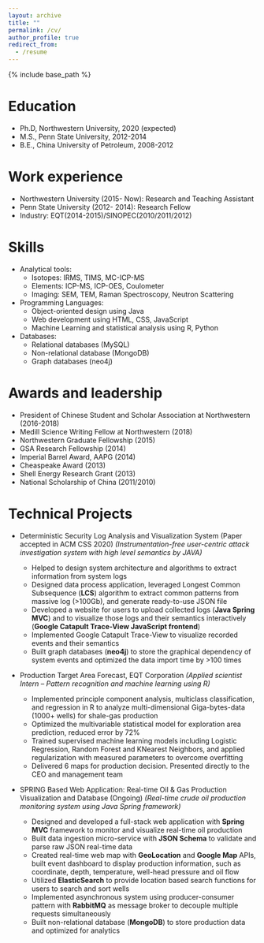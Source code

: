 ```yaml
---
layout: archive
title: ""
permalink: /cv/
author_profile: true
redirect_from:
  - /resume
---
```


{% include base_path %}

Education
======
* Ph.D, Northwestern University, 2020 (expected)
* M.S., Penn State University, 2012-2014
* B.E., China University of Petroleum, 2008-2012

Work experience
======
* Northwestern University (2015- Now): Research and Teaching Assistant
* Penn State University (2012- 2014): Research Fellow
* Industry: EQT(2014-2015)/SINOPEC(2010/2011/2012)

Skills
======
* Analytical tools:
  * Isotopes: IRMS, TIMS, MC-ICP-MS
  * Elements: ICP-MS, ICP-OES, Coulometer
  * Imaging: SEM, TEM, Raman Spectroscopy, Neutron Scattering
* Programming Languages:
  * Object-oriented design using Java
  * Web development using HTML, CSS, JavaScript
  * Machine Learning and statistical analysis using R, Python
* Databases:
  * Relational databases (MySQL)
  * Non-relational database (MongoDB)
  * Graph databases (neo4j)

Awards and leadership
======
* President of Chinese Student and Scholar Association at Northwestern (2016-2018)
* Medill Science Writing Fellow at Northwestern (2018)
* Northwestern Graduate Fellowship (2015)
* GSA Research Fellowship (2014)
* Imperial Barrel Award, AAPG (2014)
* Cheaspeake Award (2013)
* Shell Energy Research Grant (2013)
* National Scholarship of China (2011/2010)

Technical Projects
======
* Deterministic Security Log Analysis and Visualization System (Paper accepted in ACM CSS 2020)
*(Instrumentation-free user-centric attack investigation system with high level semantics by JAVA)*
  * Helped to design system architecture and algorithms to extract information from system logs
  * Designed data process application, leveraged Longest Common Subsequence (**LCS**) algorithm to extract common patterns from massive log (>100Gb), and generate ready-to-use JSON file
  * Developed a website for users to upload collected logs (**Java Spring MVC**) and to visualize those logs and their semantics interactively (**Google Catapult Trace-View JavaScript frontend**)
  * Implemented Google Catapult Trace-View to visualize recorded events and their semantics
  * Built graph databases (**neo4j**) to store the graphical dependency of system events and optimized the data import time by >100 times

* Production Target Area Forecast, EQT Corporation
*(Applied scientist Intern – Pattern recognition and machine learning using R)*
  * Implemented principle component analysis, multiclass classification, and regression in R to analyze multi-dimensional Giga-bytes-data (1000+ wells) for shale-gas production
  * Optimized the multivariable statistical model for exploration area prediction, reduced error by 72%
  * Trained supervised machine learning models including Logistic Regression, Random Forest and KNearest Neighbors, and applied regularization with measured parameters to overcome overfitting
  * Delivered 6 maps for production decision. Presented directly to the CEO and management team

* SPRING Based Web Application: Real-time Oil & Gas Production Visualization and Database (Ongoing)
*(Real-time crude oil production monitoring system using Java Spring framework)*
  * Designed and developed a full-stack web application with **Spring MVC** framework to monitor and visualize real-time oil production
  * Built data ingestion micro-service with **JSON Schema** to validate and parse raw JSON real-time data
  * Created real-time web map with **GeoLocation** and **Google Map** APIs, built event dashboard to display production information, such as coordinate, depth, temperature, well-head pressure and oil flow
  * Utilized **ElasticSearch** to provide location based search functions for users to search and sort wells
  * Implemented asynchronous system using producer-consumer pattern with **RabbitMQ** as message broker to decouple multiple requests simultaneously
  * Built non-relational database (**MongoDB**) to store production data and optimized for analytics
